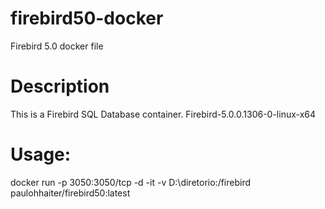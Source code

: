 # firebird50-docker
 Firebird 5.0 docker file
# Description
 This is a Firebird SQL Database container. Firebird-5.0.0.1306-0-linux-x64
# Usage: 
 docker run -p 3050:3050/tcp -d -it -v D:\diretorio:/firebird  paulohhaiter/firebird50:latest 
 
